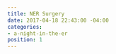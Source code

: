 ```yaml
---
title: NER Surgery
date: 2017-04-18 22:43:00 -04:00
categories:
- a-night-in-the-er
position: 1
---
```


